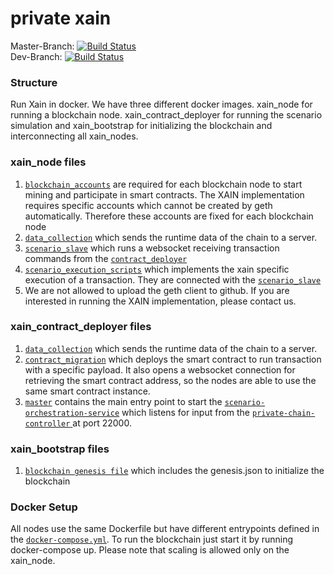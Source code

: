 
# private xain


Master-Branch: [![Build Status](https://travis-ci.org/BPChain/private-xain.svg?branch=master)](https://travis-ci.org/BPChain/private-xain) <br />
Dev-Branch: [![Build Status](https://travis-ci.org/BPChain/private-xain.svg?branch=dev)](https://travis-ci.org/BPChain/private-xain)  <br />

### Structure
Run Xain in docker. We have three different docker images. xain_node for running a blockchain node. xain_contract_deployer for running the scenario simulation and xain_bootstrap for initializing the blockchain and interconnecting all xain_nodes.

### xain_node files
1. [`blockchain_accounts`](https://github.com/BPChain/private-xain/tree/master/keys) are required for each blockchain node to start mining and participate in smart contracts. The XAIN implementation requires specific accounts which cannot be created by geth automatically. Therefore these accounts are fixed for each blockchain node
2. [`data_collection`](https://github.com/BPChain/private-xain/blob/dev/files/data_collection.py) which sends the runtime data of the chain to a server. 
3. [`scenario_slave`](https://github.com/BPChain/private-xain/blob/master/files/METAScenario/scripts/python_sources/implementation/slave.py)
which runs a websocket receiving transaction commands from the [`contract_deployer`](https://github.com/BPChain/private-xain/blob/master/files/METAScenario/scripts/python_sources/master_node/run_scenario_service.py)
4. [`scenario_execution_scripts`](https://github.com/BPChain/private-xain/tree/master/files/METAScenario/scripts) which implements the xain specific execution of a transaction. They are connected with the [`scenario_slave`](https://github.com/BPChain/private-xain/blob/master/files/METAScenario/scripts/python_sources/implementation/slave.py)
5. We are not allowed to upload the geth client to github. If you are interested in running the XAIN implementation, please contact us.


### xain_contract_deployer files
1. [`data_collection`](https://github.com/BPChain/private-xain/blob/dev/files/data_collection.py) which sends the runtime data of the chain to a server.
2.  [`contract_migration`](https://github.com/BPChain/private-xain/blob/master/files/METAScenario/startMigration.js) which deploys the smart contract to run transaction with a specific payload. It also opens a websocket connection for retrieving the smart contract address, so the nodes are able to use the same smart contract instance.
3. [`master`](./python_sources/master) contains the main entry point to start the 
[`scenario-orchestration-service`](https://github.com/BPChain/scenario-orchestration-service) which 
listens for input from the [`private-chain-controller` ](https://github.com/BPChain/private-chain-controller)
at port 22000. 

### xain_bootstrap files
1. [`blockchain genesis file`](https://github.com/BPChain/private-xain/tree/master/files/blockchain_files) which includes the genesis.json to initialize the blockchain

### Docker Setup
All nodes use the same Dockerfile but have different entrypoints defined in the [`docker-compose.yml`](https://github.com/BPChain/private-xain/blob/dev/docker-compose.yml).
To run the blockchain just start it by running docker-compose up. Please note that scaling is allowed only on the xain_node.

